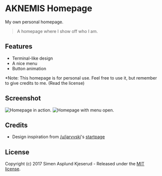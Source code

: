 # AKNEMIS Homepage

My own personal homepage.


> A homepage where I show off who I am.

## Features

- Terminal-like design
- A nice menu
- Button animation


*Note: This homepage is for personal use. Feel free to use it, but remember to give credits to me. (Read the license)
## Screenshot

![Homepage in action.](https://raw.githubusercontent.com/MrSnowMonster/MrSnowMonster.github.io/master/images/screenshots/Screenshot.png)
![Homepage with menu open.](https://raw.githubusercontent.com/MrSnowMonster/MrSnowMonster.github.io/master/images/screenshots/Screenshot1.png)



## Credits

- Design inspiration from [/u/jarvvski](https://www.reddit.com/user/jarvvski)'s [startpage](https://github.com/Jarvvski/Start-Page)

## License

Copyright (c) 2017 Simen Asplund Kjeserud - Released under the [MIT license](https://github.com/MrSnowMonster/aknemis.github.io/blob/master/LICENSE).
